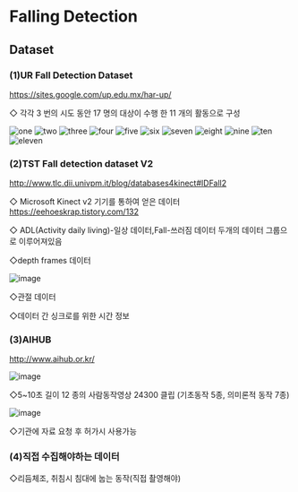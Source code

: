 # Falling Detection

## Dataset


### (1)UR Fall Detection Dataset
https://sites.google.com/up.edu.mx/har-up/

◇ 각각 3 번의 시도 동안 17 명의 대상이 수행 한 11 개의 활동으로 구성

![one](https://user-images.githubusercontent.com/52733036/67181479-b3d4be80-f417-11e9-8604-9d7169a20abb.png)
![two](https://user-images.githubusercontent.com/52733036/67181500-c2bb7100-f417-11e9-8c9d-fab8b51f5fb1.png)
![three](https://user-images.githubusercontent.com/52733036/67181518-cb13ac00-f417-11e9-8a27-9b083c921530.png)
![four](https://user-images.githubusercontent.com/52733036/67181512-c9e27f00-f417-11e9-87f7-715ff30c10c0.png)
![five](https://user-images.githubusercontent.com/52733036/67181511-c9e27f00-f417-11e9-9a75-8305e79bf165.png)
![six](https://user-images.githubusercontent.com/52733036/67181515-ca7b1580-f417-11e9-8df2-b5cb362afd36.png)
![seven](https://user-images.githubusercontent.com/52733036/67181514-ca7b1580-f417-11e9-92cb-23851805a9ef.png)
![eight](https://user-images.githubusercontent.com/52733036/67181509-c949e880-f417-11e9-9e54-404dd1944c1c.png)
![nine](https://user-images.githubusercontent.com/52733036/67181513-ca7b1580-f417-11e9-8c65-7bcdd09db055.png)
![ten](https://user-images.githubusercontent.com/52733036/67181517-cb13ac00-f417-11e9-976c-877279e5a13d.png)
![eleven](https://user-images.githubusercontent.com/52733036/67181510-c9e27f00-f417-11e9-8626-b96e426bbde2.png)


### (2)TST Fall detection dataset V2
http://www.tlc.dii.univpm.it/blog/databases4kinect#IDFall2

◇ Microsoft Kinect v2 기기를 통하여 얻은 데이터 https://eehoeskrap.tistory.com/132 

◇ ADL(Activity daily living)-일상 데이터,Fall-쓰러짐 데이터 두개의 데이터 그룹으로 이루어져있음

◇depth frames 데이터

![image](https://user-images.githubusercontent.com/39910353/67178069-656df280-f40c-11e9-973b-647c4b4a6f94.png)

◇관절 데이터

◇데이터 간 싱크로를 위한  시간 정보

### (3)AIHUB
http://www.aihub.or.kr/

![image](https://user-images.githubusercontent.com/39910353/67178710-b1ba3200-f40e-11e9-87cd-6070b2f418a9.png)

◇5~10초 길이 12 종의 사람동작영상 24300 클립 (기초동작 5종, 의미론적 동작 7종)

![image](https://user-images.githubusercontent.com/39910353/67178727-c3033e80-f40e-11e9-9807-118faebdc93e.png)

◇기관에 자료 요청 후 허가시 사용가능


### (4)직접 수집해야하는 데이터

◇리듬체조, 취침시 침대에 눕는 동작(직접 촬영해야)
